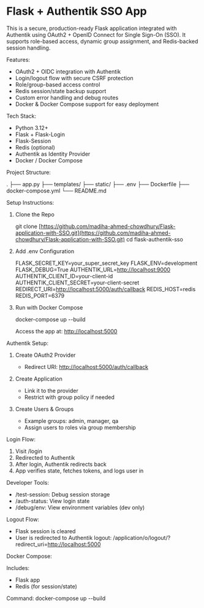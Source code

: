 
# Flask + Authentik SSO App

This is a secure, production-ready Flask application integrated with Authentik using OAuth2 + OpenID Connect for Single Sign-On (SSO). It supports role-based access, dynamic group assignment, and Redis-backed session handling.


Features:

* OAuth2 + OIDC integration with Authentik
* Login/logout flow with secure CSRF protection
* Role/group-based access control
* Redis session/state backup support
* Custom error handling and debug routes
* Docker & Docker Compose support for easy deployment

Tech Stack:

* Python 3.12+
* Flask + Flask-Login
* Flask-Session
* Redis (optional)
* Authentik as Identity Provider
* Docker / Docker Compose

Project Structure:

.
├── app.py
├── templates/
├── static/
├── .env
├── Dockerfile
├── docker-compose.yml
└── README.md


Setup Instructions:

1. Clone the Repo

   git clone [https://github.com/madiha-ahmed-chowdhury/Flask-application-with-SSO.git](https://github.com/madiha-ahmed-chowdhury/Flask-application-with-SSO.git)
   cd flask-authentik-sso

2. Add .env Configuration

   FLASK\_SECRET\_KEY=your\_super\_secret\_key
   FLASK\_ENV=development
   FLASK\_DEBUG=True
   AUTHENTIK\_URL=[http://localhost:9000](http://localhost:9000)
   AUTHENTIK\_CLIENT\_ID=your-client-id
   AUTHENTIK\_CLIENT\_SECRET=your-client-secret
   REDIRECT\_URI=[http://localhost:5000/auth/callback](http://localhost:5000/auth/callback)
   REDIS\_HOST=redis
   REDIS\_PORT=6379

3. Run with Docker Compose

   docker-compose up --build

   Access the app at: [http://localhost:5000](http://localhost:5000)


Authentik Setup:

1. Create OAuth2 Provider

   * Redirect URI: [http://localhost:5000/auth/callback](http://localhost:5000/auth/callback)

2. Create Application

   * Link it to the provider
   * Restrict with group policy if needed

3. Create Users & Groups

   * Example groups: admin, manager, qa
   * Assign users to roles via group membership

Login Flow:

1. Visit /login
2. Redirected to Authentik
3. After login, Authentik redirects back
4. App verifies state, fetches tokens, and logs user in

Developer Tools:

* /test-session: Debug session storage
* /auth-status: View login state
* /debug/env: View environment variables (dev only)


Logout Flow:

* Flask session is cleared
* User is redirected to Authentik logout:
  /application/o/logout/?redirect\_uri=[http://localhost:5000](http://localhost:5000)

Docker Compose:

Includes:

* Flask app
* Redis (for session/state)

Command:
docker-compose up --build

